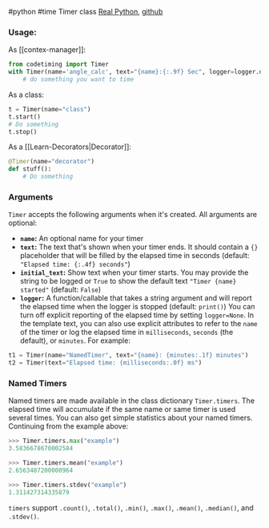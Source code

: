 #python #time 
Timer class
[Real Python](https://realpython.com/python-timer/), [github](https://github.com/realpython/codetiming)

### Usage:
As [[contex-manager]]:
```python
from codetiming import Timer
with Timer(name='angle_calc', text="{name}:{:.9f} Sec", logger=logger.debug):
	# do something you want to time
```

As a class:
```python
t = Timer(name="class")
t.start()
# Do something
t.stop()
```

As a [[Learn-Decorators|Decorator]]:
```python
@Timer(name="decorator")
def stuff():
    # Do something
```

### Arguments
`Timer` accepts the following arguments when it's created. All arguments are optional:
-   **`name`:** An optional name for your timer
-   **`text`:** The text that's shown when your timer ends. It should contain a `{}` placeholder that will be filled by the elapsed time in seconds (default: `"Elapsed time: {:.4f} seconds"`)
-   **`initial_text`:** Show text when your timer starts. You may provide the string to be logged or `True` to show the default text `"Timer {name} started"` (default: `False`)
-   **`logger`:** A function/callable that takes a string argument and will report the elapsed time when the logger is stopped (default: `print()`)
You can turn off explicit reporting of the elapsed time by setting `logger=None`.
In the template text, you can also use explicit attributes to refer to the `name` of the timer or log the elapsed time in `milliseconds`, `seconds` (the default), or `minutes`.
For example:
```python
t1 = Timer(name="NamedTimer", text="{name}: {minutes:.1f} minutes")
t2 = Timer(text="Elapsed time: {milliseconds:.0f} ms")
```

### Named Timers
Named timers are made available in the class dictionary `Timer.timers`. The elapsed time will accumulate if the same name or same timer is used several times.
You can also get simple statistics about your named timers. Continuing from the example above:
```python
>>> Timer.timers.max("example")
3.5836678670002584

>>> Timer.timers.mean("example")
2.6563487200000964

>>> Timer.timers.stdev("example")
1.311427314335879
```
`timers` support `.count()`, `.total()`, `.min()`, `.max()`, `.mean()`, `.median()`, and `.stdev()`.
